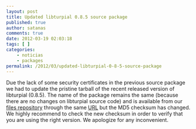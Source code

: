 ```yaml
---
layout: post
title: Updated libturpial 0.8.5 source package
published: true
author: satanas
comments: true
date: 2012-03-19 02:03:18
tags: [ ]
categories:
    - noticias
    - packages
permalink: /2012/03/updated-libturpial-0-8-5-source-package
---
```

Due the lack of some security certificates in the previous source package we had to update the pristine tarball of the recent released version of libturpial (0.8.5). The name of the package remains the same (because there are no changes on libturpial source code) and is available from our [files repository][1] through the same [URL][2] but the MD5 checksum has changed. We highly recommend to check the new checksum in order to verify that you are using the right version. We apologize for any inconvenient.

 [1]: http://files.turpial.org.ve/sources/stable
 [2]: http://files.turpial.org.ve/sources/stable/libturpial-0.8.5.tar.gz